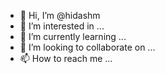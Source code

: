 - 👋 Hi, I’m @hidashm
- 👀 I’m interested in ...
- 🌱 I’m currently learning ...
- 💞️ I’m looking to collaborate on ...
- 📫 How to reach me ...

<!---
hidashm/hidashm is a ✨ special ✨ repository because its `README.md` (this file) appears on your GitHub profile.
You can click the Preview link to take a look at your changes.
--->
